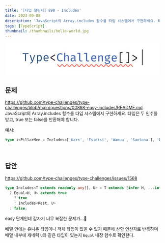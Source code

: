 ```yaml
---
title: '[타입 챌린지] 898 - Includes'
date: 2023-09-08
description: 'JavaScript의 Array.includes 함수를 타입 시스템에서 구현하세요. 타입은 두 인수를 받고, true 또는 false를 반환해야 합니다.'
tags: [TypeScript]
thumbnail: /thumbnails/hello-world.jpg
---
```


<p align="center"><img src="./type-challenge.jpeg"/></p>

## 문제

https://github.com/type-challenges/type-challenges/blob/main/questions/00898-easy-includes/README.md
<br/>
JavaScript의 Array.includes 함수를 타입 시스템에서 구현하세요. 타입은 두 인수를 받고, true 또는 false를 반환해야 합니다.

예시:

```typescript
type isPillarMen = Includes<['Kars', 'Esidisi', 'Wamuu', 'Santana'], 'Dio'>; // expected to be `false`
```

<br/>

## 답안

https://github.com/type-challenges/type-challenges/issues/1568

```typescript
type Includes<T extends readonly any[], U> = T extends [infer H, ...infer Rest]
  ? Equal<H, U> extends true
    ? true
    : Includes<Rest, U>
  : false;
```

easy 단계인데 갑자기 너무 복잡한 문제가...🥲

배열 안에는 유니온 타입이나 객체 타입이 있을 수 있기 때문에 삼항 연산자로 반복하며 배열 내부에 제네릭 `U`와 같은 타입이 있는지 `Equal` 내장 함수로 확인한다.
